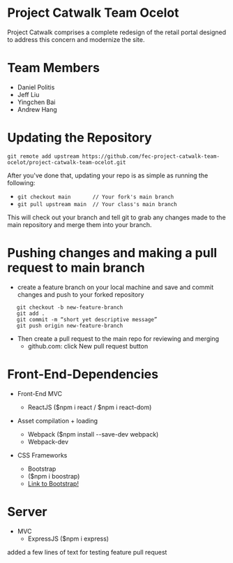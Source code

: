 # Project Catwalk Team Ocelot
 Project Catwalk comprises a complete redesign of the retail portal designed to address this concern and modernize the site.

 # Team Members
 - Daniel Politis
 - Jeff Liu
 - Yingchen Bai
 - Andrew Hang

# Updating the Repository

`git remote add upstream https://github.com/fec-project-catwalk-team-ocelot/project-catwalk-team-ocelot.git`

After you've done that, updating your repo is as simple as running the following:

- `git checkout main       // Your fork's main branch`
- `git pull upstream main  // Your class's main branch`

This will check out your branch and tell git to grab any changes made to the main repository and merge them into your branch.

# Pushing changes and making a pull request to main branch

- create a feature branch on your local machine and save and commit changes and push to your forked repository

```
   git checkout -b new-feature-branch
   git add .
   git commit -m “short yet descriptive message”
   git push origin new-feature-branch
```
- Then create a pull request to the main repo for reviewing and merging
   - github.com: click New pull request button



 # Front-End-Dependencies

 - Front-End MVC
    - ReactJS ($npm i react / $npm i react-dom)
 - Asset compilation + loading
    - Webpack ($npm install --save-dev webpack)
    - Webpack-dev

 - CSS Frameworks
    - Bootstrap
     - ($npm i boostrap)
     - [Link to Bootstrap!](https://getbootstrap.com/)

 # Server
 - MVC
   - ExpressJS ($npm i express)

added a few lines of text for testing feature pull request
